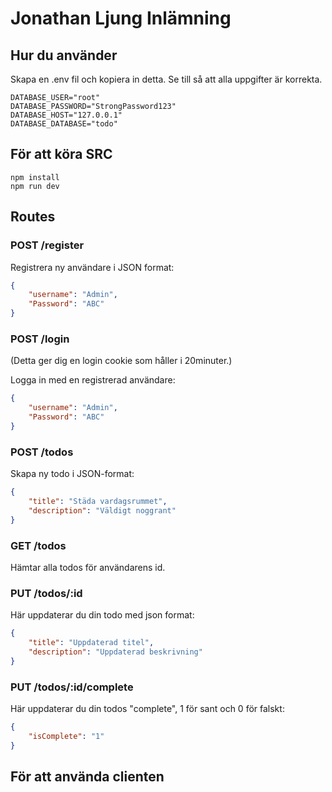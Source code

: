 # Jonathan Ljung Inlämning

## Hur du använder

Skapa en .env fil och kopiera in detta. Se till så att alla uppgifter är korrekta. 

```
DATABASE_USER="root"
DATABASE_PASSWORD="StrongPassword123"
DATABASE_HOST="127.0.0.1"
DATABASE_DATABASE="todo"
```

## För att köra SRC

``` 
npm install
npm run dev
```

## Routes

### POST /register
Registrera ny användare i JSON format:

```json 
{
    "username": "Admin",
    "Password": "ABC"
}
```
### POST /login
(Detta ger dig en login cookie som håller i 20minuter.)

Logga in med en registrerad användare: 
```json
{
    "username": "Admin",
    "Password": "ABC"
}
```

### POST /todos
Skapa ny todo i JSON-format:
```json
{
    "title": "Städa vardagsrummet",
    "description": "Väldigt noggrant"
}
```

### GET /todos
Hämtar alla todos för användarens id.

### PUT /todos/:id
Här uppdaterar du din todo med json format: 
```json
{
    "title": "Uppdaterad titel",
    "description": "Uppdaterad beskrivning"
}
```

### PUT /todos/:id/complete
Här uppdaterar du din todos "complete", 1 för sant och 0 för falskt:
```json
{
    "isComplete": "1"
}
```
## För att använda clienten


